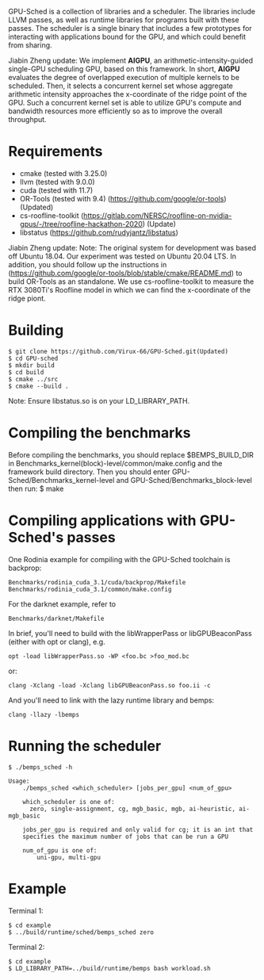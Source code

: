 
GPU-Sched is a collection of libraries and a scheduler. The libraries include
LLVM passes, as well as runtime libraries for programs built with these passes.
The scheduler is a single binary that includes a few prototypes for interacting
with applications bound for the GPU, and which could benefit from sharing.

Jiabin Zheng update:
We implement **AIGPU**, an arithmetic-intensity-guided single-GPU scheduling GPU,
based on this framework. In short,  **AIGPU** evaluates the degree of overlapped 
execution of multiple kernels to be scheduled. Then, it selects a concurrent 
kernel set whose aggregate arithmetic intensity approaches the x-coordinate of 
the ridge point of the GPU. Such a concurrent kernel set is able to utilize GPU's
compute and bandwidth resources more efficiently so as to improve the overall throughput.


# Requirements
* cmake (tested with 3.25.0)
* llvm (tested with 9.0.0)
* cuda (tested with 11.7)
* OR-Tools (tested with 9.4) (https://github.com/google/or-tools) (Updated)
* cs-roofline-toolkit (https://gitlab.com/NERSC/roofline-on-nvidia-gpus/-/tree/roofline-hackathon-2020) (Update)
* libstatus (https://github.com/rudyjantz/libstatus)

Jiabin Zheng update:
Note: The original system for development was based off Ubuntu 18.04.
Our experiment was tested on Ubuntu 20.04 LTS. In addition, you should
follow up the instructions in (https://github.com/google/or-tools/blob/stable/cmake/README.md)
to build OR-Tools as an standalone. We use cs-roofline-toolkit to measure
the RTX 3080Ti's Roofline model in which we can find the x-coordinate
of the ridge piont. 

# Building
    $ git clone https://github.com/Virux-66/GPU-Sched.git(Updated)
    $ cd GPU-sched
    $ mkdir build
    $ cd build
    $ cmake ../src
    $ cmake --build . 
Note: Ensure libstatus.so is on your LD\_LIBRARY\_PATH.

# Compiling the benchmarks

 Before compiling the benchmarks, you should replace $BEMPS_BUILD_DIR in Benchmarks_kernel(block)-level/common/make.config and the framework build directory. Then you should enter GPU-Sched/Benchmarks_kernel-level and GPU-Sched/Benchmarks_block-level then run:
    $ make


# Compiling applications with GPU-Sched's passes

One Rodinia example for compiling with the GPU-Sched toolchain is backprop:

    Benchmarks/rodinia_cuda_3.1/cuda/backprop/Makefile
    Benchmarks/rodinia_cuda_3.1/common/make.config

For the darknet example, refer to 

    Benchmarks/darknet/Makefile

In brief, you'll need to build with the libWrapperPass or libGPUBeaconPass
(either with opt or clang), e.g.

    opt -load libWrapperPass.so -WP <foo.bc >foo_mod.bc

or:

    clang -Xclang -load -Xclang libGPUBeaconPass.so foo.ii -c

And you'll need to link with the lazy runtime library and bemps:

    clang -llazy -lbemps


# Running the scheduler

    $ ./bemps_sched -h

    Usage:
        ./bemps_sched <which_scheduler> [jobs_per_gpu] <num_of_gpu>

        which_scheduler is one of:
          zero, single-assignment, cg, mgb_basic, mgb, ai-heuristic, ai-mgb_basic

        jobs_per_gpu is required and only valid for cg; it is an int that
        specifies the maximum number of jobs that can be run a GPU

        num_of_gpu is one of:
            uni-gpu, multi-gpu


# Example

Terminal 1:

    $ cd example
    $ ../build/runtime/sched/bemps_sched zero

Terminal 2:

    $ cd example
    $ LD_LIBRARY_PATH=../build/runtime/bemps bash workload.sh
